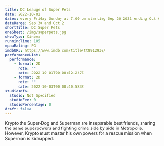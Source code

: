 ```yaml
---
title: DC Leauge of Super Pets
date: 2022-10-02
dates: every Friday Sunday at 7:00 pm starting Sep 30 2022 ending Oct 02 2022
dateRange: Sep 30 and Oct 2
shortTitle: DC Super Pets
oneSheet: /img/superpets.jpg
showType: Cinema
runningTime: 105
mpaaRating: PG
imdbURL: https://www.imdb.com/title/tt8912936/
performanceList:
  performance:
    - format: 2D
      note: ""
      date: 2022-10-01T00:00:52.247Z
    - format: 2D
      note: ""
      date: 2022-10-03T00:00:40.583Z
studioInfo:
  studio: Not Specified
  studioFee: 0
  studioPercentage: 0
draft: false
---
```

Krypto the Super-Dog and Superman are inseparable best friends, sharing the same superpowers and fighting crime side by side in Metropolis. However, Krypto must master his own powers for a rescue mission when Superman is kidnapped.